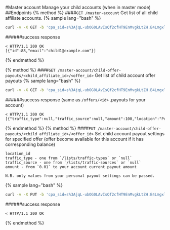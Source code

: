 #Master account
Manage your child accounts (when in master mode)
##Endpoints
{% method %}
####`GET /master-account`
Get list of all child affiliate accounts.
{% sample lang="bash" %}
```bash
curl -v -X GET -b 'cpa_sid=s%3AjqL-ubOG0LAvIsQf2cfHT9EnMvgkLtZH.B4LmgxlrTpnmmHD6VXxVdTbwIkWuZOQ2ZtK1%2FQnMKys' https://dashboard.everad.com/v2/master-account
```
######success response
```
< HTTP/1.1 200 OK
[{"id":88,"email":"child1@example.com"}]
```
{% endmethod %}

{% method %}
####`GET /master-account/child-offer-payouts/<child_affiliate_id>/<offer_id>`
Get list of child account offer payouts
{% sample lang="bash" %}
```bash
curl -v -X GET -b 'cpa_sid=s%3AjqL-ubOG0LAvIsQf2cfHT9EnMvgkLtZH.B4LmgxlrTpnmmHD6VXxVdTbwIkWuZOQ2ZtK1%2FQnMKys' https://dashboard.everad.com/v2/master-account/child-offer-payouts/88/1
```
######success response (same as `/offers/<id>` .payouts for your account)
```
< HTTP/1.1 200 OK
[{"traffic_type":null,"traffic_source":null,"amount":100,"location":"Россия","location_id":2017370}]
```

{% endmethod %}
{% method %}
####`PUT /master-account/child-offer-payouts/<child_affiliate_id>/<offer_id>`
Set child account payout settings for specified offer (offer become available for this account if it has corresponding balance)
```
location_id
traffic_type - one from `/lists/traffic-types` or `null`
traffic_source - one from `/lists/traffic-sources` or `null`
amount - from `0.01` to your account current payout amount

N.B. only values from your personal payout settings can be passed.
```

{% sample lang="bash" %}
```bash
curl -v -X PUT -b 'cpa_sid=s%3AjqL-ubOG0LAvIsQf2cfHT9EnMvgkLtZH.B4LmgxlrTpnmmHD6VXxVdTbwIkWuZOQ2ZtK1%2FQnMKys' -H 'Content-type: application/json' -d '[{"location_id":"2017370", "traffic_type": null, "traffic_source": null, "amount":100}]' https://dashboard.everad.com/v2/master-account/child-offer-payouts/88/1
```
######success response
```
< HTTP/1.1 200 OK
```
{% endmethod %}
